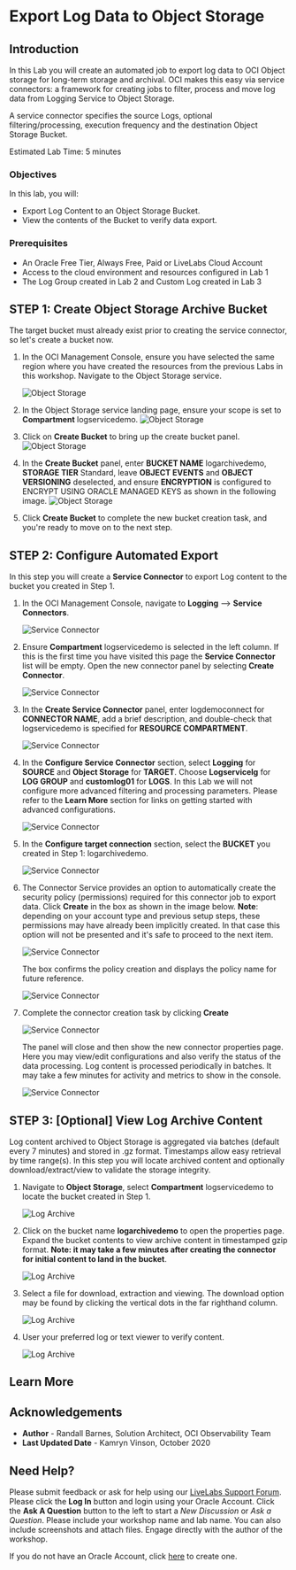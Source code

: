 # Export Log Data to Object Storage

## Introduction

In this Lab you will create an automated job to export log data to OCI Object storage for long-term storage and archival.  OCI makes this easy via service connectors: a framework for creating jobs to filter, process and move log data from Logging Service to Object Storage.

A service connector specifies the source Logs, optional filtering/processing, execution frequency and the destination Object Storage Bucket.  

Estimated Lab Time: 5 minutes


### Objectives

In this lab, you will:
* Export Log Content to an Object Storage Bucket.
* View the contents of the Bucket to verify data export.

### Prerequisites

* An Oracle Free Tier, Always Free, Paid or LiveLabs Cloud Account
* Access to the cloud environment and resources configured in Lab 1
* The Log Group created in Lab 2 and Custom Log created in Lab 3

## **STEP 1**: Create Object Storage Archive Bucket

The target bucket must already exist prior to creating the service connector, so let's create a bucket now.

1.  In the OCI Management Console, ensure you have selected the same region where you have created the resources from the previous Labs in this workshop.  Navigate to the Object Storage service.

    ![Object Storage](images/object-storage.png)

2.  In the Object Storage service landing page, ensure your scope is set to **Compartment** logservicedemo.
    ![Object Storage](images/scope-compartment.png)

3.  Click on **Create Bucket** to bring up the create bucket panel.
    ![Object Storage](images/create-bucket.png)

4.  In the **Create Bucket** panel, enter **BUCKET NAME** logarchivedemo, **STORAGE TIER** Standard, leave **OBJECT EVENTS** and **OBJECT VERSIONING** deselected, and ensure **ENCRYPTION** is configured to ENCRYPT USING ORACLE MANAGED KEYS as shown in the following image.
    ![Object Storage](images/create-bucket-wizard.png)

5.  Click **Create Bucket** to complete the new bucket creation task, and you're ready to move on to the next step.

## **STEP 2:** Configure Automated Export

In this step you will create a **Service Connector** to export Log content to the bucket you created in Step 1.

1. In the OCI Management Console, navigate to **Logging** --> **Service Connectors**.

    ![Service Connector](images/service-connector.png)

   
2. Ensure **Compartment** logservicedemo is selected in the left column.  If this is the first time you have visited this page the **Service Connector** list will be empty.  Open the new connector panel by selecting **Create Connector**.
    
    ![Service Connector](images/create-service-connector.png)

3. In the **Create Service Connector** panel, enter logdemoconnect for **CONNECTOR NAME**, add a brief description, and double-check that logservicedemo is specified for **RESOURCE COMPARTMENT**.
    
    ![Service Connector](images/create-service-connector-1.png)

4. In the **Configure Service Connector** section, select **Logging** for **SOURCE** and **Object Storage** for **TARGET**.  Choose **Logservicelg** for **LOG GROUP**  and **customlog01** for **LOGS**.  In this Lab we will not configure more advanced filtering and processing parameters.  Please refer to the **Learn More** section for links on getting started with advanced configurations.
    
    ![Service Connector](images/create-service-connector-2.png)

5. In the **Configure target connection** section, select the **BUCKET** you created in Step 1: logarchivedemo.    
    
    ![Service Connector](images/create-service-connector-3.png)

6. The Connector Service provides an option to automatically create the security policy (permissions) required for this connector job to export data.  Click **Create** in the box as shown in the image below.  **Note**: depending on your account type and previous setup steps, these permissions may have already been implicitly created.  In that case this option will not be presented and it's safe to proceed to the next item.
    
    ![Service Connector](images/create-service-connector-4.png)

   The box confirms the policy creation and displays the policy name for future reference.
    
    ![Service Connector](images/create-service-connector-5.png)

7. Complete the connector creation task by clicking **Create**

    ![Service Connector](images/create-service-connector-6.png)

   The panel will close and then show the new connector properties page.  Here you may view/edit configurations and also verify the status of the data processing.  Log content is processed periodically in batches.  It may take a few minutes for activity and metrics to show in the console.

    ![Service Connector](images/create-service-connector-7.png)

   
## **STEP 3:** [Optional] View Log Archive Content

Log content archived to Object Storage is aggregated via batches (default every 7 minutes) and stored in .gz format. Timestamps allow easy retrieval by time range(s).  In this step you will locate archived content and optionally download/extract/view to validate the storage integrity.

1. Navigate to **Object Storage**, select **Compartment** logservicedemo to locate the bucket created in Step 1.

    ![Log Archive](images/bucket.png)

2. Click on the bucket name **logarchivedemo** to open the properties page.  Expand the bucket contents to view archive content in timestamped gzip format.  **Note: it may take a few minutes after creating the connector for initial content to land in the bucket**. 

    ![Log Archive](images/log-archive.png)


3. Select a file for download, extraction and viewing. The download option may be found by clicking the vertical dots in the far righthand column.  

    ![Log Archive](images/log-archive-download.png)

4. User your preferred log or text viewer to verify content.

    ![Log Archive](images/log-viewer.png)

## Learn More


## Acknowledgements
* **Author** - Randall Barnes, Solution Architect, OCI Observability Team
* **Last Updated Date** - Kamryn Vinson, October 2020


## Need Help?
Please submit feedback or ask for help using our [LiveLabs Support Forum](https://community.oracle.com/tech/developers/categories/livelabsdiscussions). Please click the **Log In** button and login using your Oracle Account. Click the **Ask A Question** button to the left to start a *New Discussion* or *Ask a Question*.  Please include your workshop name and lab name.  You can also include screenshots and attach files.  Engage directly with the author of the workshop.

If you do not have an Oracle Account, click [here](https://profile.oracle.com/myprofile/account/create-account.jspx) to create one.

